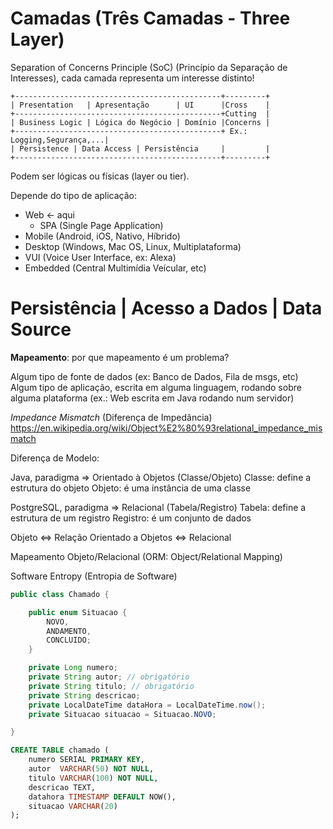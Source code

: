 # Camadas (Três Camadas - Three Layer)

Separation of Concerns Principle (SoC)
(Princípio da Separação de Interesses), 
cada camada representa um interesse distinto!

```plain
+----------------------------------------------+---------+
| Presentation   | Apresentação      | UI      |Cross    |
+----------------------------------------------+Cutting  |
| Business Logic | Lógica do Negócio | Domínio |Concerns |
+----------------------------------------------+ Ex.: Logging,Segurança,...|
| Persistence | Data Access | Persistência     |         |
+----------------------------------------------+---------+
```

Podem ser lógicas ou físicas (layer ou tier).

Depende do tipo de aplicação:

* Web <- aqui
  * SPA (Single Page Application)
* Mobile (Android, iOS, Nativo, Híbrido)
* Desktop (Windows, Mac OS, Linux, Multiplataforma)
* VUI (Voice User Interface, ex: Alexa)
* Embedded (Central Multimídia Veícular, etc)

# Persistência | Acesso a Dados | Data Source

**Mapeamento**: por que mapeamento é um problema? 

Algum tipo de fonte de dados (ex: Banco de Dados, Fila de msgs, etc)
Algum tipo de aplicação, escrita em alguma linguagem, rodando sobre alguma plataforma (ex.: Web escrita em Java rodando num servidor)

_Impedance Mismatch_ (Diferença de Impedância)
https://en.wikipedia.org/wiki/Object%E2%80%93relational_impedance_mismatch

Diferença de Modelo:

Java, paradigma => Orientado à Objetos (Classe/Objeto)
Classe: define a estrutura do objeto
Objeto: é uma instância de uma classe

PostgreSQL, paradigma => Relacional (Tabela/Registro)
Tabela: define a estrutura de um registro
Registro: é um conjunto de dados


Objeto <=> Relação
Orientado a Objetos <=> Relacional

Mapeamento Objeto/Relacional (ORM: Object/Relational Mapping)

Software Entropy (Entropia de Software)

```java
public class Chamado {

    public enum Situacao {
        NOVO, 
        ANDAMENTO, 
        CONCLUIDO;
    }

    private Long numero;
    private String autor; // obrigatório
    private String titulo; // obrigatório
    private String descricao;
    private LocalDateTime dataHora = LocalDateTime.now();
    private Situacao situacao = Situacao.NOVO;

}
```

```SQL
CREATE TABLE chamado (
    numero SERIAL PRIMARY KEY,
    autor  VARCHAR(50) NOT NULL,
    titulo VARCHAR(100) NOT NULL,
    descricao TEXT,
    datahora TIMESTAMP DEFAULT NOW(),
    situacao VARCHAR(20)
);
```

